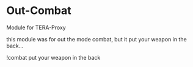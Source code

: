 # Out-Combat
Module for TERA-Proxy
 
 this module was for out the mode combat, but it put your weapon in the back...
 
 !combat put your weapon in the back
 
 
